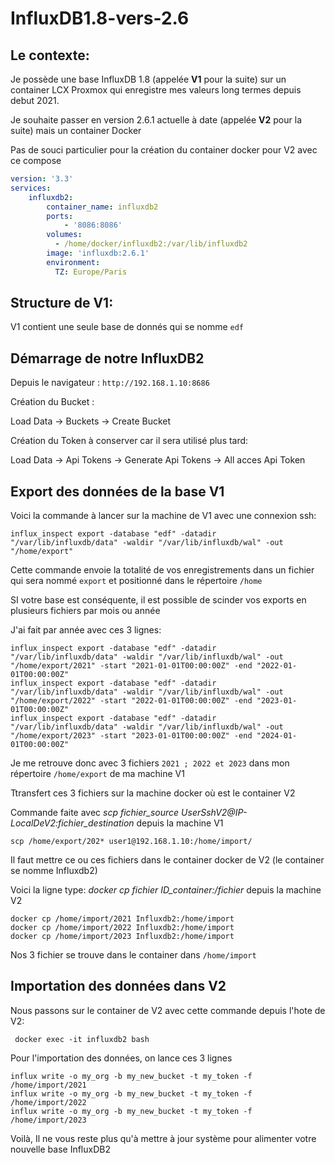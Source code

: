 # InfluxDB1.8-vers-2.6

## Le contexte:

Je possède une base InfluxDB 1.8  (appelée **V1** pour la suite) sur un container LCX Proxmox qui enregistre mes valeurs long termes depuis debut 2021.

Je souhaite passer en version 2.6.1 actuelle à date (appelée **V2** pour la suite) mais un container Docker

Pas de souci particulier pour la création du container docker pour V2 avec ce compose
```yaml
version: '3.3'
services:
    influxdb2:
        container_name: influxdb2
        ports:
            - '8086:8086'
        volumes: 
          - /home/docker/influxdb2:/var/lib/influxdb2
        image: 'influxdb:2.6.1'
        environment:
          TZ: Europe/Paris
  ```
  
## Structure de V1:
V1 contient une seule base de donnés qui se nomme ``edf``

## Démarrage de notre InfluxDB2 
Depuis le navigateur : `` http://192.168.1.10:8686 ``

Création du Bucket :

Load Data -> Buckets -> Create Bucket

Création du Token à conserver car il sera utilisé plus tard:

Load Data -> Api Tokens -> Generate Api Tokens -> All acces Api Token



## Export des données de la base V1
Voici la commande à lancer sur la machine de V1 avec une connexion ssh:

`` influx_inspect export -database "edf" -datadir "/var/lib/influxdb/data" -waldir "/var/lib/influxdb/wal" -out "/home/export" ``

Cette commande envoie la totalité de vos enregistrements dans un fichier qui sera nommé ``export`` et positionné dans le répertoire ``/home``

SI votre base est conséquente, il est possible de scinder vos exports en plusieurs fichiers par mois ou année

J'ai fait par année avec ces 3 lignes: 
```
influx_inspect export -database "edf" -datadir "/var/lib/influxdb/data" -waldir "/var/lib/influxdb/wal" -out "/home/export/2021" -start "2021-01-01T00:00:00Z" -end "2022-01-01T00:00:00Z"
influx_inspect export -database "edf" -datadir "/var/lib/influxdb/data" -waldir "/var/lib/influxdb/wal" -out "/home/export/2022" -start "2022-01-01T00:00:00Z" -end "2023-01-01T00:00:00Z"
influx_inspect export -database "edf" -datadir "/var/lib/influxdb/data" -waldir "/var/lib/influxdb/wal" -out "/home/export/2023" -start "2023-01-01T00:00:00Z" -end "2024-01-01T00:00:00Z"
```
Je me retrouve donc avec 3 fichiers `` 2021 ; 2022 et 2023 `` dans mon répertoire `` /home/export `` de ma machine V1

Ttransfert ces 3 fichiers sur la machine docker où est le container V2

Commande faite avec _scp fichier_source UserSshV2@IP-LocalDeV2:fichier_destination_ depuis la machine V1

``` scp /home/export/202* user1@192.168.1.10:/home/import/ ```

Il faut mettre ce ou ces fichiers dans le container docker de V2 (le container se nomme Influxdb2)

Voici la ligne type: _docker cp fichier ID_container:/fichier_ depuis la machine V2
```  
docker cp /home/import/2021 Influxdb2:/home/import
docker cp /home/import/2022 Influxdb2:/home/import
docker cp /home/import/2023 Influxdb2:/home/import

```
Nos 3 fichier se trouve dans le container dans ``/home/import``

## Importation des données dans V2

Nous passons sur le container de V2 avec cette commande depuis l'hote de V2:

`` docker exec -it influxdb2 bash``

Pour l'importation des données, on lance ces 3 lignes
```
influx write -o my_org -b my_new_bucket -t my_token -f /home/import/2021
influx write -o my_org -b my_new_bucket -t my_token -f /home/import/2022
influx write -o my_org -b my_new_bucket -t my_token -f /home/import/2023
```
Voilà, Il ne vous reste plus qu'à mettre à jour système pour alimenter votre nouvelle base InfluxDB2

